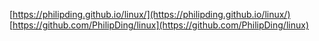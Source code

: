 
[https://philipding.github.io/linux/](https://philipding.github.io/linux/)
[https://github.com/PhilipDing/linux](https://github.com/PhilipDing/linux)
